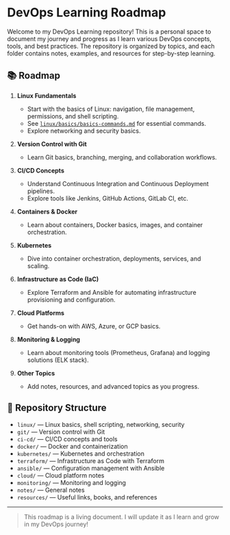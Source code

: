 
# DevOps Learning Roadmap

Welcome to my DevOps Learning repository! This is a personal space to document my journey and progress as I learn various DevOps concepts, tools, and best practices. The repository is organized by topics, and each folder contains notes, examples, and resources for step-by-step learning.

## 📚 Roadmap

1. **Linux Fundamentals**
    - Start with the basics of Linux: navigation, file management, permissions, and shell scripting.
    - See [`linux/basics/basics-commands.md`](linux/basics/basics-commands.md) for essential commands.
    - Explore networking and security basics.

2. **Version Control with Git**
    - Learn Git basics, branching, merging, and collaboration workflows.

3. **CI/CD Concepts**
    - Understand Continuous Integration and Continuous Deployment pipelines.
    - Explore tools like Jenkins, GitHub Actions, GitLab CI, etc.

4. **Containers & Docker**
    - Learn about containers, Docker basics, images, and container orchestration.

5. **Kubernetes**
    - Dive into container orchestration, deployments, services, and scaling.

6. **Infrastructure as Code (IaC)**
    - Explore Terraform and Ansible for automating infrastructure provisioning and configuration.

7. **Cloud Platforms**
    - Get hands-on with AWS, Azure, or GCP basics.

8. **Monitoring & Logging**
    - Learn about monitoring tools (Prometheus, Grafana) and logging solutions (ELK stack).

9. **Other Topics**
    - Add notes, resources, and advanced topics as you progress.

## 📂 Repository Structure

- `linux/` — Linux basics, shell scripting, networking, security
- `git/` — Version control with Git
- `ci-cd/` — CI/CD concepts and tools
- `docker/` — Docker and containerization
- `kubernetes/` — Kubernetes and orchestration
- `terraform/` — Infrastructure as Code with Terraform
- `ansible/` — Configuration management with Ansible
- `cloud/` — Cloud platform notes
- `monitoring/` — Monitoring and logging
- `notes/` — General notes
- `resources/` — Useful links, books, and references

---

> This roadmap is a living document. I will update it as I learn and grow in my DevOps journey!
